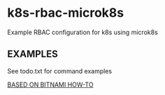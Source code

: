 # k8s-rbac-microk8s
Example RBAC configuration for k8s using microk8s

## EXAMPLES
See todo.txt for command examples

[BASED ON BITNAMI HOW-TO](https://docs.bitnami.com/kubernetes/how-to/configure-rbac-in-your-kubernetes-cluster)
